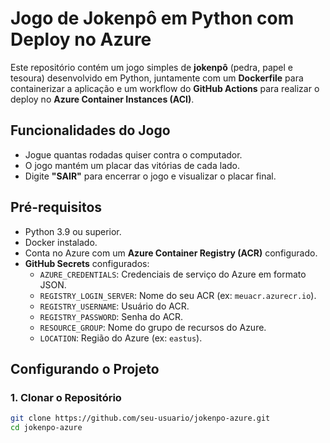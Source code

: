 # Jogo de Jokenpô em Python com Deploy no Azure

Este repositório contém um jogo simples de **jokenpô** (pedra, papel e tesoura) desenvolvido em Python, juntamente com um **Dockerfile** para containerizar a aplicação e um workflow do **GitHub Actions** para realizar o deploy no **Azure Container Instances (ACI)**.

## Funcionalidades do Jogo
- Jogue quantas rodadas quiser contra o computador.
- O jogo mantém um placar das vitórias de cada lado.
- Digite **"SAIR"** para encerrar o jogo e visualizar o placar final.

## Pré-requisitos
- Python 3.9 ou superior.
- Docker instalado.
- Conta no Azure com um **Azure Container Registry (ACR)** configurado.
- **GitHub Secrets** configurados:
  - `AZURE_CREDENTIALS`: Credenciais de serviço do Azure em formato JSON.
  - `REGISTRY_LOGIN_SERVER`: Nome do seu ACR (ex: `meuacr.azurecr.io`).
  - `REGISTRY_USERNAME`: Usuário do ACR.
  - `REGISTRY_PASSWORD`: Senha do ACR.
  - `RESOURCE_GROUP`: Nome do grupo de recursos do Azure.
  - `LOCATION`: Região do Azure (ex: `eastus`).

## Configurando o Projeto

### 1. Clonar o Repositório
```bash
git clone https://github.com/seu-usuario/jokenpo-azure.git
cd jokenpo-azure



